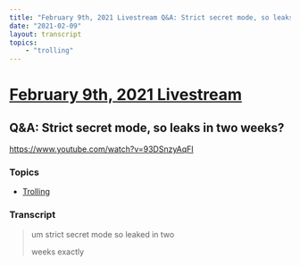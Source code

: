 ```yaml
---
title: "February 9th, 2021 Livestream Q&A: Strict secret mode, so leaks in two weeks?"
date: "2021-02-09"
layout: transcript
topics:
    - "trolling"
---
```

# [February 9th, 2021 Livestream](../2021-02-09.md)
## Q&A: Strict secret mode, so leaks in two weeks?
https://www.youtube.com/watch?v=93DSnzyAqFI

### Topics
* [Trolling](../topics/trolling.md)

### Transcript

> um strict secret mode so leaked in two
> 
> weeks exactly
> 

